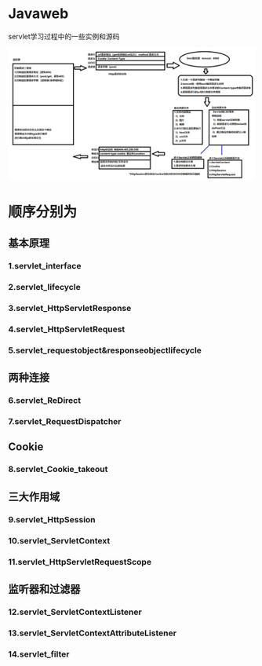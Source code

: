 # Javaweb
servlet学习过程中的一些实例和源码

![image](https://github.com/Reichitose/Javaweb/blob/main/%E4%BA%92%E8%81%94%E7%BD%91%E9%80%9A%E4%BF%A1.png)
# 顺序分别为

## 基本原理
### 1.servlet_interface
### 2.servlet_lifecycle
### 3.servlet_HttpServletResponse
### 4.servlet_HttpServletRequest
### 5.servlet_requestobject&responseobjectlifecycle
## 两种连接
### 6.servlet_ReDirect
### 7.servlet_RequestDispatcher
## Cookie
### 8.servlet_Cookie_takeout
## 三大作用域
### 9.servlet_HttpSession
### 10.servlet_ServletContext
### 11.servlet_HttpServletRequestScope
## 监听器和过滤器
### 12.servlet_ServletContextListener
### 13.servlet_ServletContextAttributeListener
### 14.servlet_filter

